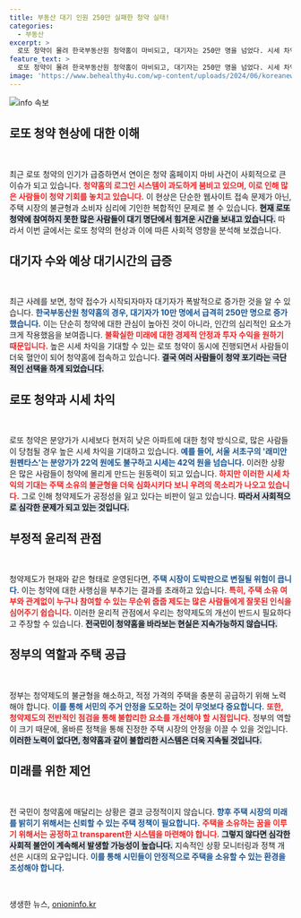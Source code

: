 ```yaml
---
title: 부동산 대기 인원 250만 실패한 청약 실태!
categories:
  - 부동산
excerpt: >
  로또 청약이 몰려 한국부동산원 청약홈이 마비되고, 대기자는 250만 명을 넘었다. 시세 차익 기대 속에 청약 접속 실패로 분통을 터뜨리는 국민들, 과연 이 혼잡의 끝은?
feature_text: >
  로또 청약이 몰려 한국부동산원 청약홈이 마비되고, 대기자는 250만 명을 넘었다. 시세 차익 기대 속에 청약 접속 실패로 분통을 터뜨리는 국민들, 과연 이 혼잡의 끝은?
image: 'https://www.behealthy4u.com/wp-content/uploads/2024/06/koreanews.jpg'
---
```


<p><img src="https://www.behealthy4u.com/wp-content/uploads/2024/06/koreanews.jpg" alt="info 속보" /></p>

<h2 data-ke-size="size26">로또 청약 현상에 대한 이해</h2>

<p data-ke-size="size16">&nbsp;</p>

<p>최근 로또 청약의 인기가 급증하면서 연이은 청약 홈페이지 마비 사건이 사회적으로 큰 이슈가 되고 있습니다. <b><span style="color: #ee2323;">청약홈의 로그인 시스템이 과도하게 붐비고 있으며, 이로 인해 많은 사람들이 청약 기회를 놓치고 있습니다.</span></b> 이 현상은 단순한 웹사이트 접속 문제가 아닌, 주택 시장의 불균형과 소비자 심리에 기인한 복합적인 문제로 볼 수 있습니다. <b><span style="background-color: #21538527;">현재 로또 청약에 참여하지 못한 많은 사람들이 대기 명단에서 힘겨운 시간을 보내고 있습니다.</span></b> 따라서 이번 글에서는 로또 청약의 현상과 이에 따른 사회적 영향을 분석해 보겠습니다.</p>

<h2 data-ke-size="size26">대기자 수와 예상 대기시간의 급증</h2>

<p data-ke-size="size16">&nbsp;</p>

<p>최근 사례를 보면, 청약 접수가 시작되자마자 대기자가 폭발적으로 증가한 것을 알 수 있습니다. <b><span style="color: #1a5490;">한국부동산원 청약홈의 경우, 대기자가 10만 명에서 급격히 250만 명으로 증가했습니다.</span></b> 이는 단순히 청약에 대한 관심이 높아진 것이 아니라, 인간의 심리적인 요소가 크게 작용했음을 보여줍니다. <b><span style="color: #ee2323;">불확실한 미래에 대한 경제적 안정과 투자 수익을 원하기 때문입니다.</span></b> 높은 시세 차익을 기대할 수 있는 로또 청약이 동시에 진행되면서 사람들이 더욱 혈안이 되어 청약홈에 접속하고 있습니다. <b><span style="background-color: #21538527;">결국 여러 사람들이 청약 포기라는 극단적인 선택을 하게 되었습니다.</span></b></p>

<h2 data-ke-size="size26">로또 청약과 시세 차익</h2>

<p data-ke-size="size16">&nbsp;</p>

<p>로또 청약은 분양가가 시세보다 현저히 낮은 아파트에 대한 청약 방식으로, 많은 사람들이 당첨될 경우 높은 시세 차익을 기대하고 있습니다. <b><span style="color: #1a5490;">예를 들어, 서울 서초구의 '래미안 원펜타스'는 분양가가 22억 원에도 불구하고 시세는 42억 원을 넘습니다.</span></b> 이러한 상황은 많은 사람들이 청약에 몰리게 만드는 원동력이 되고 있습니다. <b><span style="color: #ee2323;">하지만 이러한 시세 차익의 기대는 주택 소유의 불균형을 더욱 심화시키다 보니 우려의 목소리가 나오고 있습니다.</span></b> 그로 인해 청약제도가 공정성을 잃고 있다는 비판이 일고 있습니다. <b><span style="background-color: #21538527;">따라서 사회적으로 심각한 문제가 되고 있는 것입니다.</span></b></p>

<h2 data-ke-size="size26">부정적 윤리적 관점</h2>

<p data-ke-size="size16">&nbsp;</p>

<p>청약제도가 현재와 같은 형태로 운영된다면, <b><span style="color: #1a5490;">주택 시장이 도박판으로 변질될 위험이 큽니다.</span></b> 이는 청약에 대한 사행심을 부추기는 결과를 초래하고 있습니다. <b><span style="color: #ee2323;">특히, 주택 소유 여부와 관계없이 누구나 참여할 수 있는 무순위 줍줍 제도는 많은 사람들에게 잘못된 인식을 심어주기 쉽습니다.</span></b> 이러한 윤리적 관점에서 우리는 청약제도의 개선이 반드시 필요하다고 주장할 수 있습니다. <b><span style="background-color: #21538527;">전국민이 청약홈을 바라보는 현실은 지속가능하지 않습니다.</span></b></p>

<h2 data-ke-size="size26">정부의 역할과 주택 공급</h2>

<p data-ke-size="size16">&nbsp;</p>

<p>정부는 청약제도의 불균형을 해소하고, 적정 가격의 주택을 충분히 공급하기 위해 노력해야 합니다. <b><span style="color: #1a5490;">이를 통해 서민의 주거 안정을 도모하는 것이 무엇보다 중요합니다.</span></b> <b><span style="color: #ee2323;">또한, 청약제도의 전반적인 점검을 통해 불합리한 요소를 개선해야 할 시점입니다.</span></b> 정부의 역할이 크기 때문에, 올바른 정책을 통해 진정한 주택 시장의 안정을 이끌 수 있을 것입니다. <b><span style="background-color: #21538527;">이러한 노력이 없다면, 청약홈과 같이 불합리한 시스템은 더욱 지속될 것입니다.</span></b></p>

<h2 data-ke-size="size26">미래를 위한 제언</h2>

<p data-ke-size="size16">&nbsp;</p>

<p>전 국민이 청약홈에 매달리는 상황은 결코 긍정적이지 않습니다. <b><span style="color: #1a5490;">향후 주택 시장의 미래를 밝히기 위해서는 신뢰할 수 있는 주택 정책이 필요합니다.</span></b> <b><span style="color: #ee2323;">주택을 소유하는 꿈을 이루기 위해서는 공정하고 transparent한 시스템을 마련해야 합니다.</span></b> <b><span style="background-color: #21538527;">그렇지 않다면 심각한 사회적 불안이 계속해서 발생할 가능성이 높습니다.</span></b> 지속적인 상황 모니터링과 정책 개선은 시대의 요구입니다. <b><span style="color: #1a5490;">이를 통해 시민들이 안정적으로 주택을 소유할 수 있는 환경을 조성해야 합니다.</span></b></p>

<p data-ke-size="size16">&nbsp;</p>
생생한 뉴스, <a href="https://onioninfo.kr" rel="dofollow">onioninfo.kr</a>


